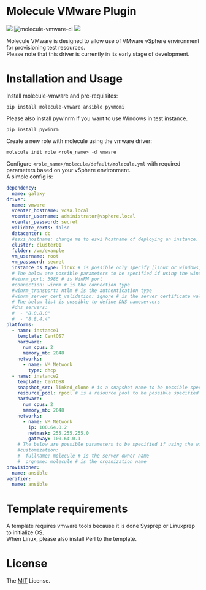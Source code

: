 # Molecule VMware Plugin

[![](https://badge.fury.io/py/molecule-vmware.svg)](https://badge.fury.io/py/molecule-vmware) ![molecule-vmware-ci](https://github.com/ansible-community/molecule-vmware/workflows/molecule-vmware-ci/badge.svg) ![](https://img.shields.io/badge/license-MIT-brightgreen.svg)

Molecule VMware is designed to allow use of VMware vSphere environment for provisioning test resources.  
Please note that this driver is currently in its early stage of development.

# Installation and Usage

Install molecule-vmware and pre-requisites:

```
pip install molecule-vmware ansible pyvmomi
```

Please also install pywinrm if you want to use Windows in test instance.

```
pip install pywinrm
```

Create a new role with molecule using the vmware driver:

```
molecule init role <role_name> -d vmware
```

Configure `<role_name>/molecule/default/molecule.yml` with required parameters based on your vSphere environment.  
A simple config is:

```yaml
dependency:
  name: galaxy
driver:
  name: vmware
  vcenter_hostname: vcsa.local
  vcenter_username: administrator@vsphere.local
  vcenter_password: secret
  validate_certs: false
  datacenter: dc
  #esxi_hostname: change me to esxi hostname of deploying an instance. need it if not cluster specified
  cluster: cluster01
  folder: /vm/example
  vm_username: root
  vm_password: secret
  instance_os_type: linux # is possible only specify [linux or windows]
  # The below are possible parameters to be specified if using the windows template.
  #winrm_port: 5986 # is WinRM port
  #connection: winrm # is the connection type
  #winrm_transport: ntlm # is the authentication type
  #winrm_server_cert_validation: ignore # is the server certificate validation mode
  # The below list is possible to define DNS nameservers
  #dns_servers:
  #  - "8.8.8.8"
  #  - "8.8.4.4"
platforms:
  - name: instance1
    template: CentOS7
    hardware:
      num_cpus: 2
      memory_mb: 2048
    networks:
      - name: VM Network
        type: dhcp
  - name: instance2
    template: CentOS8
    snapshot_src: linked_clone # is a snapshot name to be possible specified if you want to use linked clone.
    resource_pool: rpool # is a resource pool to be possible specified
    hardware:
      num_cpus: 2
      memory_mb: 2048
    networks:
      - name: VM Network
        ip: 100.64.0.2
        netmask: 255.255.255.0
        gateway: 100.64.0.1
    # The below are possible parameters to be specified if using the windows template.
    #customization:
    #  fullname: molecule # is the server owner name
    #  orgname: molecule # is the organization name
provisioner:
  name: ansible
verifier:
  name: ansible
```

# Template requirements

A template requires vmware tools because it is done Sysprep or Linuxprep to initialize OS.  
When Linux, please also install Perl to the template.

# License

The [MIT](https://github.com/sky-joker/molecule-vmware/blob/master/LICENSE) License.
